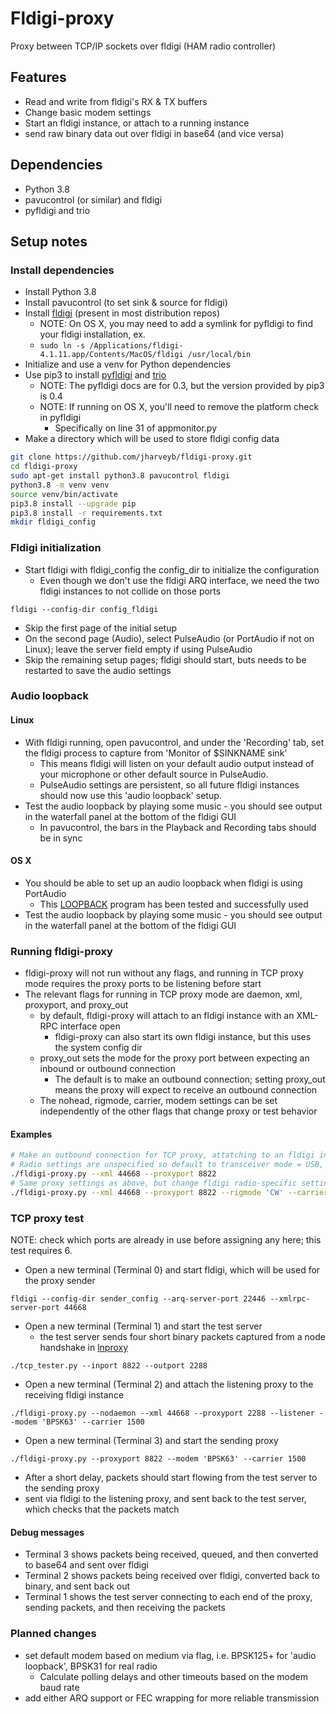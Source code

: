 # Fldigi-proxy

Proxy between TCP/IP sockets over fldigi (HAM radio controller)

## Features

* Read and write from fldigi's RX & TX buffers
* Change basic modem settings
* Start an fldigi instance, or attach to a running instance
* send raw binary data out over fldigi in base64 (and vice versa)

## Dependencies

* Python 3.8
* pavucontrol (or similar) and fldigi
* pyfldigi and trio

## Setup notes

### Install dependencies

* Install Python 3.8
* Install pavucontrol (to set sink & source for fldigi)
* Install [fldigi](http://www.w1hkj.com/) (present in most distribution repos)
  * NOTE: On OS X, you may need to add a symlink for pyfldigi to find your fldigi installation, ex.
  * `sudo ln -s /Applications/fldigi-4.1.11.app/Contents/MacOS/fldigi /usr/local/bin`
* Initialize and use a venv for Python dependencies
* Use pip3 to install [pyfldigi](https://pythonhosted.org/pyfldigi/index.html) and [trio](https://trio.readthedocs.io/en/stable/)
  * NOTE: The pyfldigi docs are for 0.3, but the version provided by pip3 is 0.4
  * NOTE: If running on OS X, you'll need to remove the platform check in pyfldigi
    * Specifically on line 31 of appmonitor.py
* Make a directory which will be used to store fldigi config data

````bash
git clone https://github.com/jharveyb/fldigi-proxy.git
cd fldigi-proxy
sudo apt-get install python3.8 pavucontrol fldigi
python3.8 -m venv venv
source venv/bin/activate
pip3.8 install --upgrade pip
pip3.8 install -r requirements.txt
mkdir fldigi_config
````

### Fldigi initialization

* Start fldigi with fldigi_config the config_dir to initialize the configuration
  * Even though we don't use the fldigi ARQ interface, we need the two fldigi instances to not collide on those ports

`fldigi --config-dir config_fldigi`

* Skip the first page of the initial setup
* On the second page (Audio), select PulseAudio (or PortAudio if not on Linux); leave the server field empty if using PulseAudio
* Skip the remaining setup pages; fldigi should start, buts needs to be restarted to save the audio settings

### Audio loopback

#### Linux

* With fldigi running, open pavucontrol, and under the 'Recording' tab, set the fldigi process to capture from 'Monitor of $SINKNAME sink'
  * This means fldigi will listen on your default audio output instead of your microphone or other default source in PulseAudio.
  * PulseAudio settings are persistent, so all future fldigi instances should now use this 'audio loopback' setup.
* Test the audio loopback by playing some music - you should see output in the waterfall panel at the bottom of the fldigi GUI
  * In pavucontrol, the bars in the Playback and Recording tabs should be in sync

#### OS X

* You should be able to set up an audio loopback when fldigi is using PortAudio
  * This [LOOPBACK](https://rogueamoeba.com/loopback/) program has been tested and successfully used
* Test the audio loopback by playing some music - you should see output in the waterfall panel at the bottom of the fldigi GUI

### Running fldigi-proxy

* fldigi-proxy will not run without any flags, and running in TCP proxy mode requires the proxy ports to be listening before start
* The relevant flags for running in TCP proxy mode are daemon, xml, proxyport, and proxy_out
  * by default, fldigi-proxy will attach to an fldigi instance with an XML-RPC interface open
    * fldigi-proxy can also start its own fldigi instance, but this uses the system config dir
  * proxy_out sets the mode for the proxy port between expecting an inbound or outbound connection
    * The default is to make an outbound connection; setting proxy_out means the proxy will expect to receive an outbound connection
  * The nohead, rigmode, carrier, modem settings can be set independently of the other flags that change proxy or test behavior

#### Examples

````bash
# Make an outbound connection for TCP proxy, attatching to an fldigi instance listening on 44668, and accepting data on port 8822
# Radio settings are unspecified so default to transceiver mode = USB, carrier = 1500 Hz, modem = PSK125R
./fldigi-proxy.py --xml 44668 --proxyport 8822
# Same proxy settings as above, but change fldigi radio-specific settings on startup
./fldigi-proxy.py --xml 44668 --proxyport 8822 --rigmode 'CW' --carrier 2000 --modem 'PSK500R'
````

### TCP proxy test

NOTE: check which ports are already in use before assigning any here; this test requires 6.

* Open a new terminal (Terminal 0) and start fldigi, which will be used for the proxy sender

`fldigi --config-dir sender_config --arq-server-port 22446 --xmlrpc-server-port 44668`

* Open a new terminal (Terminal 1) and start the test server
  * the test server sends four short binary packets captured from a node handshake in [lnproxy](https://github.com/willcl-ark/lnproxy/tree/2020-02-23-ham)

`./tcp_tester.py --inport 8822 --outport 2288`

* Open a new terminal (Terminal 2) and attach the listening proxy to the receiving fldigi instance

`./fldigi-proxy.py --nodaemon --xml 44668 --proxyport 2288 --listener --modem 'BPSK63' --carrier 1500`

* Open a new terminal (Terminal 3) and start the sending proxy

`./fldigi-proxy.py --proxyport 8822 --modem 'BPSK63' --carrier 1500`

* After a short delay, packets should start flowing from the test server to the sending proxy
* sent via fldigi to the listening proxy, and sent back to the test server, which checks that the packets match

#### Debug messages

* Terminal 3 shows packets being received, queued, and then converted to base64 and sent over fldigi
* Terminal 2 shows packets being received over fldigi, converted back to binary, and sent back out
* Terminal 1 shows the test server connecting to each end of the proxy, sending packets, and then receiving the packets

### Planned changes

* set default modem based on medium via flag, i.e. BPSK125+ for 'audio loopback', BPSK31 for real radio
  * Calculate polling delays and other timeouts based on the modem baud rate
* add either ARQ support or FEC wrapping for more reliable transmission
